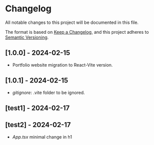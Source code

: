 # Changelog

All notable changes to this project will be documented in this file.

The format is based on [Keep a Changelog](https://keepachangelog.com), and this
project adheres to [Semantic Versioning](https://semver.org).

## [1.0.0] - 2024-02-15

- Portfolio website migration to React-Vite version.

## [1.0.1] - 2024-02-15

- *gitignore*: .vite folder to be ignored.

## [test1] - 2024-02-17
## [test2] - 2024-02-17
- *App.tsx* minimal change in h1